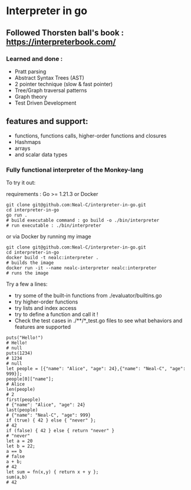  # Interpreter in go
 
## Followed Thorsten ball's book : https://interpreterbook.com/
 
###  Learned and done :
- Pratt parsing
- Abstract Syntax Trees (AST)
- 2 pointer technique (slow & fast pointer)
- Tree/Graph traversal patterns
- Graph theory
- Test Driven Development 

## features and support:
- functions, functions calls, higher-order functions and closures
- Hashmaps
- arrays
- and scalar data types

### Fully functional interpreter of the Monkey-lang

To try it out:

requirements : Go >= 1.21.3 or Docker

```shell
git clone git@github.com:Neal-C/interpreter-in-go.git
cd interpreter-in-go
go run . 
# build executable command : go build -o ./bin/interpreter
# run executable : ./bin/interpreter
```

or via Docker by running my image

```shell
git clone git@github.com:Neal-C/interpreter-in-go.git
cd interpreter-in-go
docker build -t nealc:interpreter .
# builds the image
docker run -it --name nealc-interpreter nealc:interpreter 
# runs the image
```

Try a few a lines:

- try some of the built-in functions from ./evaluator/builtins.go
- try higher-order functions
- try lists and index access
- try to define a function and call it !
- Check the test cases in ./**/*_test.go files to see what behaviors and features are supported



```shell
puts("Hello!")
# Hello!
# null
puts(1234)
# 1234
# null
let people = [{"name": "Alice", "age": 24},{"name": "Neal-C", "age": 999}];
people[0]["name"];
# Alice
len(people)
# 2
first(people)
# {"name": "Alice", "age": 24}
last(people)
# {"name": "Neal-C", "age": 999} 
if (true) { 42 } else { "never" };
# 42
if (false) { 42 } else { return "never" }
# "never"
let a = 20
let b = 22;
a == b
# false
a + b;
# 42
let sum = fn(x,y) { return x + y };
sum(a,b)
# 42
```


